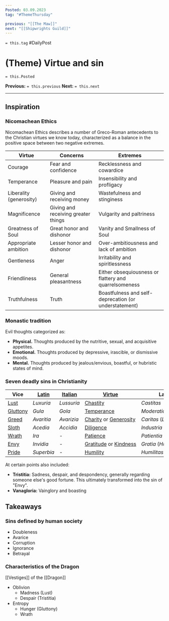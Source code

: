 ```yaml
---
Posted: 03.09.2023
tag: "#ThemeThursday"

previous: "[[The Maw]]"
next: "[[Shipwrights Guild]]"
---
```

`= this.tag` #DailyPost 
# (Theme) Virtue and sin
`= this.Posted`

**Previous:** `= this.previous`
**Next:** `= this.next`

---

## Inspiration

### Nicomachean Ethics

Nicomachean Ethics describes a number of Greco-Roman antecedents to the Christian virtues we know today, characterized as a balance in the positive space between two negative extremes.

| Virtue | Concerns | Extremes |
| - | - | - |
| Courage | Fear and confidence | Recklessness and cowardice |
| Temperance | Pleasure and pain | Insensibility and profligacy |
| Liberality (generosity) | Giving and receiving money | Wastefulness and stinginess |
| Magnificence | Giving and receiving greater things | Vulgarity and paltriness |
| Greatness of Soul | Great honor and dishonor | Vanity and Smallness of Soul |
| Appropriate ambition | Lesser honor and dishonor | Over-ambitiousness and lack of ambition |
| Gentleness | Anger | Irritability and spiritlessness |
| Friendliness | General pleasantness | Either obsequiousness or flattery and quarrelsomeness |
| Truthfulness | Truth | Boastfulness and self-deprecation (or understatement)

### Monastic tradition

Evil thoughts categorized as:
- **Physical.** Thoughts produced by the nutritive, sexual, and acquisitive appetites.
- **Emotional.** Thoughts produced by depressive, irascible, or dismissive moods.
- **Mental.** Thoughts produced by jealous/envious, boastful, or hubristic states of mind.

### Seven deadly sins in Christianity

| Vice | [Latin](https://en.wikipedia.org/wiki/Latin "Latin") | [Italian](https://en.wikipedia.org/wiki/Italian_language "Italian language") | [Virtue](https://en.wikipedia.org/wiki/Seven_virtues "Seven virtues") | Latin | Italian |
| - | - | - | - | - | - |
| [Lust](https://en.wikipedia.org/wiki/Lust "Lust") | _Luxuria_ | _Lussuria_ | [Chastity](https://en.wikipedia.org/wiki/Chastity "Chastity") | _Castitas_ | _Castità_ |
| [Gluttony](https://en.wikipedia.org/wiki/Gluttony "Gluttony") | _Gula_ | _Gola_ | [Temperance](https://en.wikipedia.org/wiki/Temperance_(virtue) "Temperance (virtue)") | _Moderatio_ | _Temperanza_ |
| [Greed](https://en.wikipedia.org/wiki/Greed "Greed") | _Avaritia_ | _Avarizia_ | [Charity](https://en.wikipedia.org/wiki/Charity_(virtue) "Charity (virtue)") or [Generosity](https://en.wikipedia.org/wiki/Generosity "Generosity") | _Caritas_ (_Liberalitas_) | _Generosità_ |
| [Sloth](https://en.wikipedia.org/wiki/Sloth_(deadly_sin) "Sloth (deadly sin)") | _Acedia_ | _Accidia_ | [Diligence](https://en.wikipedia.org/wiki/Diligence "Diligence") | _Industria_ | _Diligenza_ |
| [Wrath](https://en.wikipedia.org/wiki/Wrath "Wrath") | _Ira_ | - | [Patience](https://en.wikipedia.org/wiki/Patience "Patience") | _Patientia_ | _Pazienza_ |
| [Envy](https://en.wikipedia.org/wiki/Envy "Envy") | _Invidia_ | - | [Gratitude](https://en.wikipedia.org/wiki/Gratitude "Gratitude") or [Kindness](https://en.wikipedia.org/wiki/Kindness "Kindness") | _Gratia_ (_Humanitas_) | _Gratitudine_ |
| [Pride](https://en.wikipedia.org/wiki/Pride "Pride") | _Superbia_ | - | [Humility](https://en.wikipedia.org/wiki/Humility "Humility") | _Humilitas_ | _Umiltà_ |

At certain points also included:
- **Tristitia:** Sadness, despair, and despondency, generally regarding someone else's good fortune. This ultimately transformed into the sin of "Envy".
- **Vanagloria:** Vainglory and boasting

## Takeaways

### Sins defined by human society
- Doubleness
- Avarice
- Corruption
- Ignorance
- Betrayal

### Characteristics of the Dragon

[[Vestiges]] of the [[Dragon]]
- Oblivion
	- Madness (Lust)
	- Despair (Tristitia)
- Entropy
	- Hunger (Gluttony)
	- Wrath